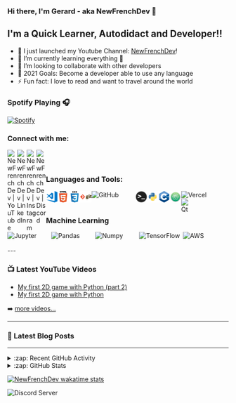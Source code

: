 ### Hi there, I'm Gerard - aka NewFrenchDev 👋

## I'm a Quick Learner, Autodidact and Developer!!

- 🚀 I just launched my Youtube Channel: [NewFrenchDev][youtube]!
- 🌱 I’m currently learning everything 🤣
- 👯 I’m looking to collaborate with other developers
- 🥅 2021 Goals: Become a developer able to use any language
- ⚡ Fun fact: I love to read and want to travel around the world

### Spotify Playing 🎧

[![Spotify](https://spotify-now-playing.newfrenchdev.vercel.app/api/spotify)](https://open.spotify.com/user/5poysnhfqeuqvporsjfmxiff2)

### Connect with me:

[<img align="left" alt="NewFrenchDev | YouTube" width="22px" src="https://cdn2.iconfinder.com/data/icons/social-media-2285/512/1_Youtube_colored_svg-512.png" />][youtube]
[<img align="left" alt="NewFrenchDev  | LinkedIn" width="22px" src="https://cdn2.iconfinder.com/data/icons/social-media-2285/512/1_Linkedin_unofficial_colored_svg-512.png" />][linkedin]
[<img align="left" alt="NewFrenchDev  | Instagram" width="22px" src="https://cdn2.iconfinder.com/data/icons/social-media-2285/512/1_Instagram_colored_svg_1-512.png" />][instagram]
[<img align="left" alt="NewFrenchDev  | Discord" width="22px" src="https://cdn3.iconfinder.com/data/icons/popular-services-brands-vol-2/512/discord-512.png" />]()

<br>
</br>

### Languages and Tools:

[<img align="left" alt="Visual Studio Code"  width="26px" src="https://raw.githubusercontent.com/github/explore/80688e429a7d4ef2fca1e82350fe8e3517d3494d/topics/visual-studio-code/visual-studio-code.png" />]()
[<img align="left" alt="HTML5" width="26px" src="https://raw.githubusercontent.com/github/explore/80688e429a7d4ef2fca1e82350fe8e3517d3494d/topics/html/html.png" />]()
[<img align="left" alt="CSS3" width="26px" src="https://raw.githubusercontent.com/github/explore/80688e429a7d4ef2fca1e82350fe8e3517d3494d/topics/css/css.png" />]()
[<img align="left" alt="Git" width="26px" src="https://raw.githubusercontent.com/github/explore/80688e429a7d4ef2fca1e82350fe8e3517d3494d/topics/git/git.png" />]()
[<img align="left" alt="GitHub" width="100px" src="https://img.shields.io/badge/github%20-%23121011.svg?&style=for-the-badge&logo=github&logoColor=white"/>]()
[<img align="left" alt="Terminal" width="26px" src="https://raw.githubusercontent.com/github/explore/80688e429a7d4ef2fca1e82350fe8e3517d3494d/topics/terminal/terminal.png" />]()
[<img align="left" alt="Python" width="26px" src="https://raw.githubusercontent.com/github/explore/80688e429a7d4ef2fca1e82350fe8e3517d3494d/topics/python/python.png" />]()
[<img align="left" alt="CPP" width="26px" src="https://raw.githubusercontent.com/github/explore/80688e429a7d4ef2fca1e82350fe8e3517d3494d/topics/cpp/cpp.png" />]()
[<img align="left" alt="Atom" width="26px" src="https://raw.githubusercontent.com/github/explore/80688e429a7d4ef2fca1e82350fe8e3517d3494d/topics/atom/atom.png" />](https://atom.io)
[<img align="left" alt="Vercel" width="100px" src="https://img.shields.io/badge/vercel%20-%23000000.svg?&style=for-the-badge&logo=vercel&logoColor=white" />](https://vercel.com)
[<img align="left" alt="Qt" width="26px" src="https://cdn0.iconfinder.com/data/icons/flat-round-system/512/qt-512.png" />](https://www.qt.io)

<br >
</br>

### Machine Learning
[<img align="left" alt="Jupyter" width="100px" src="https://img.shields.io/badge/Jupyter%20-%23F37626.svg?&style=for-the-badge&logo=Jupyter&logoColor=white" />]()
[<img align="left" alt="Pandas" width="100px" src="https://img.shields.io/badge/pandas%20-%23150458.svg?&style=for-the-badge&logo=pandas&logoColor=white" />]()
[<img align="left" alt="Numpy" width="100px" src="https://img.shields.io/badge/numpy%20-%23013243.svg?&style=for-the-badge&logo=numpy&logoColor=white" />]()
[<img align="left" alt="TensorFlow" width="100px" src="https://img.shields.io/badge/PyTorch%20-%23EE4C2C.svg?&style=for-the-badge&logo=PyTorch&logoColor=white" />]()
[<img align="left" alt="AWS" width="100px" src="https://img.shields.io/badge/AWS%20-%23FF9900.svg?&style=for-the-badge&logo=amazon-aws&logoColor=white"/>]()

<br >
</br>
---

### 📺 Latest YouTube Videos

<!-- YOUTUBE:START -->
- [My first 2D game with Python (part 2)](https://www.youtube.com/watch?v=etQ6zwq1K_o)
- [My first 2D game with Python](https://www.youtube.com/watch?v=1i46WneiNY4)
<!-- YOUTUBE:END -->

➡️ [more videos...][youtube]

---

### 📕 Latest Blog Posts

<!-- BLOG-POST-LIST:START -->
<!-- BLOG-POST-LIST:END -->


---

<details>
  <summary>:zap: Recent GitHub Activity</summary>

<!--START_SECTION:activity-->
1. 🎉 Merged PR [#1](https://github.com/NewFrenchDev/Formation-Jedha/pull/1) in [NewFrenchDev/Formation-Jedha](https://github.com/NewFrenchDev/Formation-Jedha)
2. 💪 Opened PR [#1](https://github.com/NewFrenchDev/Formation-Jedha/pull/1) in [NewFrenchDev/Formation-Jedha](https://github.com/NewFrenchDev/Formation-Jedha)
3. 🎉 Merged PR [#3](https://github.com/NewFrenchDev/Basic-Quizz-Game/pull/3) in [NewFrenchDev/Basic-Quizz-Game](https://github.com/NewFrenchDev/Basic-Quizz-Game)
4. 💪 Opened PR [#3](https://github.com/NewFrenchDev/Basic-Quizz-Game/pull/3) in [NewFrenchDev/Basic-Quizz-Game](https://github.com/NewFrenchDev/Basic-Quizz-Game)
5. 🎉 Merged PR [#2](https://github.com/NewFrenchDev/Basic-Quizz-Game/pull/2) in [NewFrenchDev/Basic-Quizz-Game](https://github.com/NewFrenchDev/Basic-Quizz-Game)
<!--END_SECTION:activity-->

</details>

<details>
  <summary>:zap: GitHub Stats</summary>

 [![NewFrenchDev's github stats](https://github-readme-stats.newfrenchdev.vercel.app/api?username=NewFrenchDev)]

</details>

[![NewFrenchDev wakatime stats](https://github-readme-stats.newfrenchdev.vercel.app/api/wakatime?username=NewFrenchDev)](https://github.com/anuraghazra/github-readme-stats)

[<img align="left" alt="Discord Server" width="150px" src="https://img.shields.io/discord/655411859981205517?label=discord&logo=discord"/>]()

[youtube]: https://www.youtube.com/channel/UCNyDAD3pprjh0-E_5PJh9Sg
[instagram]: https://www.instagram.com/gege_island_guy
[linkedin]: https://www.linkedin.com/in/gérard-lemoing-807099138
[discord]: https://discord.com